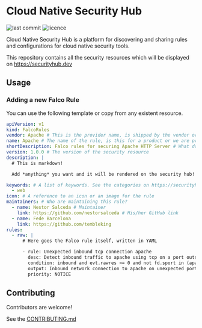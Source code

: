 # Cloud Native Security Hub

![last commit](https://flat.badgen.net/github/last-commit/falcosecurity/cloud-native-security-hub?icon=github) ![licence](https://flat.badgen.net/github/license/falcosecurity/cloud-native-security-hub)

Cloud Native Security Hub is a platform for discovering and sharing rules and
configurations for cloud native security tools.

This repository contains all the security resources which will be displayed on
https://securityhub.dev

## Usage

### Adding a new Falco Rule

You can use the following template or copy from any existent resource.

```yaml
apiVersion: v1
kind: FalcoRules
vendor: Apache # This is the provider name, is shipped by the vendor or by the community?
name: Apache # The name of the rule, is this for a product or we are protecting against a CVE
shortDescription: Falco rules for securing Apache HTTP Server # What does this rule does?
version: 1.0.0 # The version of the security resource
description: |
  # This is markdown!

  Add *anything* you want and it will be rendered on the security hub!

keywords: # A list of keywords. See the categories on https://securityhub.dev
  - web
icon: # A reference to an icon or an image for the rule
maintainers: # Who are maintaining this rule?
  - name: Nestor Salceda # Maintainer
    link: https://github.com/nestorsalceda # His/her GitHub link
  - name: Fede Barcelona
    link: https://github.com/tembleking
rules:
  - raw: |
      # Here goes the Falco rule itself, written in YAML

      - rule: Unexpected inbound tcp connection apache
        desc: Detect inbound traffic to apache using tcp on a port outside of expected set
        condition: inbound and evt.rawres >= 0 and not fd.sport in (apache_allowed_inbound_ports_tcp) and app_apache
        output: Inbound network connection to apache on unexpected port (command=%proc.cmdline pid=%proc.pid connection=%fd.name sport=%fd.sport user=%user.name %container.info image=%container.image)
        priority: NOTICE
```

## Contributing

Contributors are welcome!

See the [CONTRIBUTING.md](./CONTRIBUTING.md)
